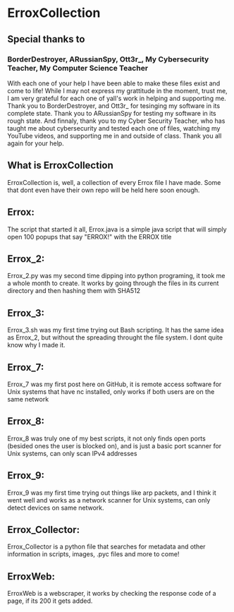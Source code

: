 # ErroxCollection

## Special thanks to

### BorderDestroyer, ARussianSpy, Ott3r_, My Cybersecurity Teacher, My Computer Science Teacher
With each one of your help I have been able to make these files exist and come to life! While I may not express my grattitude in the moment, trust me, I am very grateful for each one of yall's work in helping and supporting me. Thank you to BorderDestroyer, and Ott3r_ for tesinging my software in its complete state. Thank you to ARussianSpy for testing my software in its rough state. And finnaly, thank you to my Cyber Security Teacher, who has taught me about cybersecurity and tested each one of files, watching my YouTube videos, and supporting me in and outside of class. Thank you all again for your help.

## What is ErroxCollection

ErroxCollection is, well, a collection of every Errox file I have made. Some that dont even have their own repo will be held here soon enough.

## Errox:

The script that started it all, Errox.java is a simple java script that will simply open 100 popups that say "ERROX!" with the ERROX title

## Errox_2:

Errox_2.py was my second time dipping into python programing, it took me a whole month to create. It works by going through the files in its current directory and then hashing them with SHA512

## Errox_3:

Errox_3.sh was my first time trying out Bash scripting. It has the same idea as Errox_2, but without the spreading throught the file system. I dont quite know why I made it.

## Errox_7:

Errox_7 was my first post here on GitHub, it is remote access software for Unix systems that have nc installed, only works if both users are on the same network

## Errox_8:

Errox_8 was truly one of my best scripts, it not only finds open ports (besided ones the user is blocked on), and is just a basic port scanner for Unix systems, can only scan IPv4 addresses

## Errox_9:

Errox_9 was my first time trying out things like arp packets, and I think it went well and works as a network scanner for Unix systems, can only detect devices on same network.

## Errox_Collector:

Errox_Collector is a python file that searches for metadata and other information in scripts, images, .pyc files and more to come!

## ErroxWeb:

ErroxWeb is a webscraper, it works by checking the response code of a page, if its 200 it gets added.
